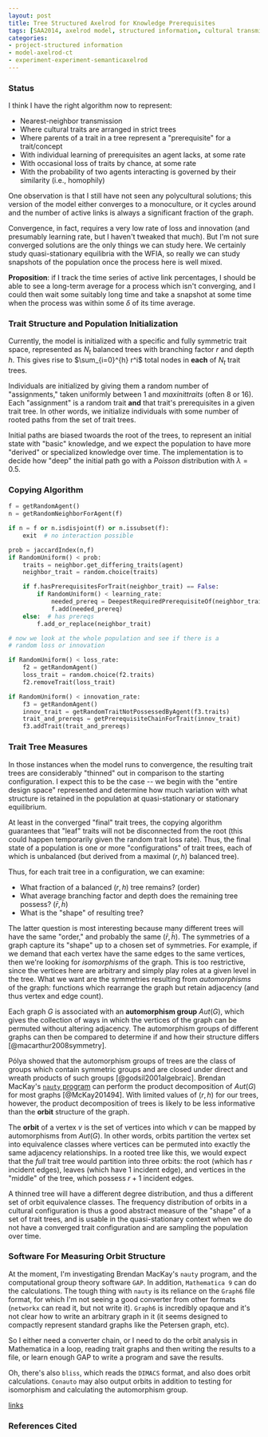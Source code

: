 ```yaml
---
layout: post
title: Tree Structured Axelrod for Knowledge Prerequisites
tags: [SAA2014, axelrod model, structured information, cultural transmission,dissertation, experiments,  experiment-semanticaxelrod]
categories: 
- project-structured information
- model-axelrod-ct
- experiment-experiment-semanticaxelrod
---
```


### Status ###

I think I have the right algorithm now to represent:

* Nearest-neighbor transmission
* Where cultural traits are arranged in strict trees
* Where parents of a trait in a tree represent a "prerequisite" for a trait/concept
* With individual learning of prerequisites an agent lacks, at some rate
* With occasional loss of traits by chance, at some rate
* With the probability of two agents interacting is governed by their similarity (i.e., homophily)

One observation is that I still have not seen any polycultural solutions; this version of the model either converges to a monoculture, or it cycles around and the number of active links is always a significant fraction of the graph.  

Convergence, in fact, requires a very low rate of loss and innovation (and presumably learning rate, but I haven't tweaked that much).  But I'm not sure converged solutions are the only things we can study here.  We certainly study quasi-stationary equilibria with the WFIA, so really we can study snapshots of the population once the process here is well mixed.  

**Proposition**:  if I track the time series of active link percentages, I should be able to see a long-term average for a process which isn't converging, and I could then wait some suitably long time and take a snapshot at some time when the process was within some $\delta$ of its time average.  

### Trait Structure and Population Initialization ###

Currently, the model is initialized with a specific and fully symmetric trait space, represented as $N_t$ balanced trees with branching factor $r$ and depth $h$.  This gives rise to $\sum_{i=0}^{h} r^i$ total nodes in **each** of $N_t$ trait trees.  

Individuals are initialized by giving them a random number of "assignments," taken uniformly between 1 and _maxinittraits_ (often 8 or 16).  Each "assignment" is a random trait **and** that trait's prerequisites in a given trait tree.  In other words, we initialize individuals with some number of rooted paths from the set of trait trees.  

Initial paths are biased twoards the root of the trees, to represent an initial state with "basic" knowledge, and we expect the population to have more "derived" or specialized knowledge over time.  The implementation is to decide how "deep" the initial path go with a _Poisson_ distribution with $\lambda = 0.5$.  

### Copying Algorithm ###

```python
f = getRandomAgent()
n = getRandomNeighborForAgent(f)

if n = f or n.isdisjoint(f) or n.issubset(f):
	exit  # no interaction possible

prob = jaccardIndex(n,f)
if RandomUniform() < prob:
	traits = neighbor.get_differing_traits(agent)
	neighbor_trait = random.choice(traits)

	if f.hasPrerequisitesForTrait(neighbor_trait) == False:
		if RandomUniform() < learning_rate:
			needed_prereq = DeepestRequiredPrerequisiteOf(neighbor_trait)
			f.add(needed_prereq)
	else:  # has prereqs
		f.add_or_replace(neighbor_trait)

# now we look at the whole population and see if there is a 
# random loss or innovation

if RandomUniform() < loss_rate:
	f2 = getRandomAgent()
	loss_trait = random.choice(f2.traits)
	f2.removeTrait(loss_trait)

if RandomUniform() < innovation_rate:
	f3 = getRandomAgent()
	innov_trait = getRandomTraitNotPossessedByAgent(f3.traits)
	trait_and_prereqs = getPrerequisiteChainForTrait(innov_trait)
	f3.addTrait(trait_and_prereqs)
```

### Trait Tree Measures ###

In those instances when the model runs to convergence, the resulting trait trees are considerably "thinned" out in comparison to the starting configuration.  I expect this to be the case -- we begin with the "entire design space" represented and determine how much variation with what structure is retained in the population at quasi-stationary or stationary equilibrium.    

At least in the converged "final" trait trees, the copying algorithm guarantees that "leaf" traits will not be disconnected from the root (this could happen temporarily given the random trait loss rate).  Thus, the final state of a population is one or more "configurations" of trait trees, each of which is unbalanced (but derived from a maximal $(r,h)$ balanced tree).  

Thus, for each trait tree in a configuration, we can examine:

* What fraction of a balanced $(r,h)$ tree remains?  (order)
* What average branching factor and depth does the remaining tree possess?  $(\bar{r},\bar{h})$
* What is the "shape" of resulting tree?

The latter question is most interesting because many different trees will have the same "order," and probably the same $(\bar{r},\bar{h})$.  The symmetries of a graph capture its "shape" up to a chosen set of symmetries.  For example, if we demand that each vertex have the same edges to the same vertices, then we're looking for _isomorphisms_ of the graph.  This is too restrictive, since the vertices here are arbitrary and simply play roles at a given level in the tree.  What we want are the symmetries resulting from _automorphisms_ of the graph:  functions which rearrange the graph but retain adjacency (and thus vertex and edge count).  

Each graph $G$ is associated with an **automorphism group** $\textit{Aut}(G)$, which gives the collection of ways in which the vertices of the graph can be permuted without altering adjacency.  The automorphism groups of different graphs can then be compared to determine if and how their structure differs [@macarthur2008symmetry].  

$\text{P\'{o}lya}$ showed that the automorphism groups of trees are the class of groups which contain symmetric groups and are closed under direct and wreath products of such groups [@godsil2001algebraic].  Brendan MacKay's [`nauty` program](http://pallini.di.uniroma1.it/index.html) can perform the product decomposition of $\textit{Aut}(G)$ for most graphs [@McKay201494].    With limited values of $(r,h)$ for our trees, however, the product decomposition of trees is likely to be less informative than the **orbit** structure of the graph.

The __orbit__ of a vertex $v$ is the set of vertices into which $v$ can be mapped by automorphisms from $\textit{Aut}(G)$.  In other words, orbits partition the vertex set into equivalence classes where vertices can be permuted into exactly the same adjacency relationships.  In a rooted tree like this, we would expect that the *full* trait tree would partition into three orbits:  the root (which has $r$ incident edges), leaves (which have $1$ incident edge), and vertices in the "middle" of the tree, which possess $r+1$ incident edges.  

A thinned tree will have a different degree distribution, and thus a different set of orbit equivalence classes.  The frequency distribution of orbits in a cultural configuration is thus a good abstract measure of the "shape" of a set of trait trees, and is usable in the quasi-stationary context when we do not have a converged trait configuration and are sampling the population over time.

### Software For Measuring Orbit Structure ###

At the moment, I'm investigating Brendan MacKay's `nauty` program, and the computational group theory software `GAP`.  In addition, `Mathematica 9` can do the calculations.  The tough thing with `nauty` is its reliance on the `Graph6` file format, for which I'm not seeing a good converter from other formats (`networkx` can read it, but not write it).  `Graph6` is incredibly opaque and it's not clear how to write an arbitrary graph in it (it seems designed to compactly represent standard graphs like the Petersen graph, etc).  

So I either need a converter chain, or I need to do the orbit analysis in Mathematica in a loop, reading trait graphs and then writing the results to a file, or learn enough GAP to write a program and save the results. 

Oh, there's also `bliss`, which reads the `DIMACS` format, and also does orbit calculations.  `Conauto` may also output orbits in addition to testing for isomorphism and calculating the automorphism group.  

[links](http://pallini.di.uniroma1.it/Links.html) 


### References Cited ###


